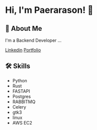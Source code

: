 # Hi, I'm Paerarason! 👋 
## 🚀 About Me
I'm a Backend Developer ...

[Linkedin](https://www.linkedin.com/in/paerarason/)
[Portfolio](http://www.paerarason.in)
## 🛠 Skills
 - Python
 - Rust
 - FASTAPI
 - Postgres
 - RABBITMQ
 - Celery
 - gtk3
 - linux
 - AWS EC2
